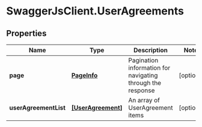 # SwaggerJsClient.UserAgreements

## Properties
Name | Type | Description | Notes
------------ | ------------- | ------------- | -------------
**page** | [**PageInfo**](PageInfo.md) | Pagination information for navigating through the response | [optional] 
**userAgreementList** | [**[UserAgreement]**](UserAgreement.md) | An array of UserAgreement items | [optional] 


